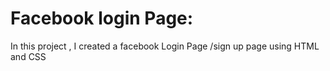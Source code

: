 # Facebook login Page:
In this project , I created a facebook Login Page /sign up page using HTML and CSS
